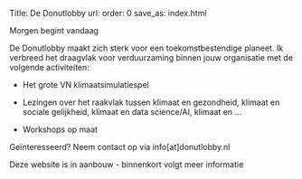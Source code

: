 Title: De Donutlobby
url:
order: 0
save_as: index.html

Morgen begint vandaag


De Donutlobby maakt zich sterk voor een toekomstbestendige planeet. Ik verbreed het draagvlak voor verduurzaming binnen jouw organisatie met de volgende activiteiten:

* Het grote VN klimaatsimulatiespel

* Lezingen over het raakvlak tussen klimaat en gezondheid, klimaat en sociale gelijkheid, klimaat en data science/AI, klimaat en ...

* Workshops op maat

Geïnteresseerd?
Neem contact op via info[at]donutlobby.nl

Deze website is in aanbouw - binnenkort volgt meer informatie
